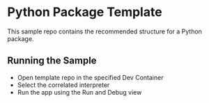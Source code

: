 # Python Package Template

This sample repo contains the recommended structure for a Python package.

## Running the Sample

- Open template repo in the specified Dev Container
- Select the correlated interpreter
- Run the app using the Run and Debug view